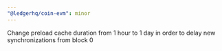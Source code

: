 ```yaml
---
"@ledgerhq/coin-evm": minor
---
```


Change preload cache duration from 1 hour to 1 day in order to delay new synchronizations from block 0
